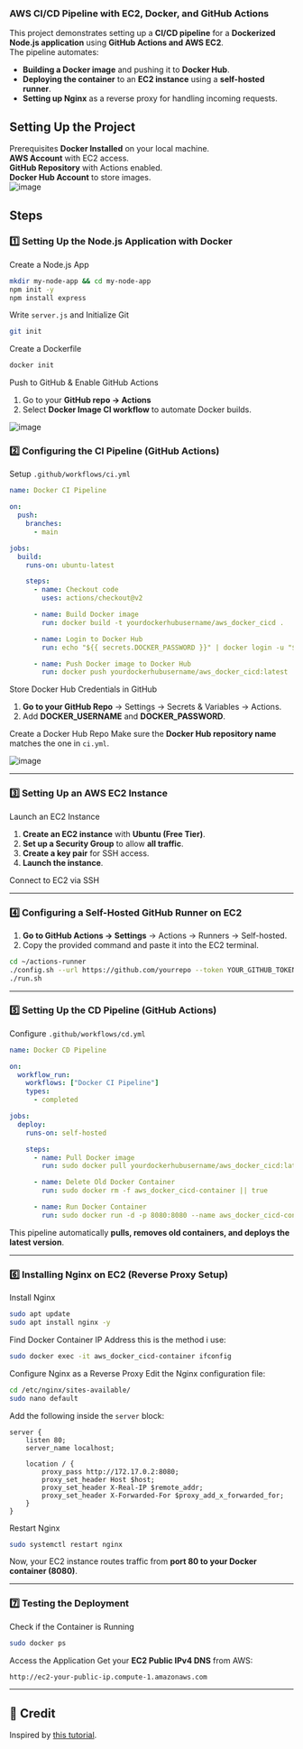 ###  AWS CI/CD Pipeline with EC2, Docker, and GitHub Actions 

This project demonstrates setting up a **CI/CD pipeline** for a **Dockerized Node.js application** using **GitHub Actions and AWS EC2**.  
The pipeline automates:  
-  **Building a Docker image** and pushing it to **Docker Hub**.  
 - **Deploying the container** to an **EC2 instance** using a **self-hosted runner**.  
 - **Setting up Nginx** as a reverse proxy for handling incoming requests.  

  


##  Setting Up the Project 

 Prerequisites 
 **Docker Installed** on your local machine.  
 **AWS Account** with EC2 access.  
 **GitHub Repository** with Actions enabled.  
 **Docker Hub Account** to store images.  
![image](https://github.com/user-attachments/assets/a657b8ea-026b-4438-8897-37bd3656e0a9)


##  Steps

### **1️⃣ Setting Up the Node.js Application with Docker**  

  Create a Node.js App 
```sh
mkdir my-node-app && cd my-node-app
npm init -y
npm install express
```

 Write `server.js` and Initialize Git 
```sh
git init
```

  Create a Dockerfile 
```sh
docker init
```

  Push to GitHub & Enable GitHub Actions 
1. Go to your **GitHub repo → Actions**  
2. Select **Docker Image CI workflow** to automate Docker builds.  

![image](https://github.com/user-attachments/assets/8a42440f-7f5f-4e56-8663-d17e02cc2103)

### **2️⃣ Configuring the CI Pipeline (GitHub Actions)**  

 Setup `.github/workflows/ci.yml` 
```yaml
name: Docker CI Pipeline

on:
  push:
    branches:
      - main

jobs:
  build:
    runs-on: ubuntu-latest

    steps:
      - name: Checkout code
        uses: actions/checkout@v2

      - name: Build Docker image
        run: docker build -t yourdockerhubusername/aws_docker_cicd .

      - name: Login to Docker Hub
        run: echo "${{ secrets.DOCKER_PASSWORD }}" | docker login -u "${{ secrets.DOCKER_USERNAME }}" --password-stdin

      - name: Push Docker image to Docker Hub
        run: docker push yourdockerhubusername/aws_docker_cicd:latest
```

  Store Docker Hub Credentials in GitHub 
1. **Go to your GitHub Repo** → Settings → Secrets & Variables → Actions.  
2. Add **DOCKER_USERNAME** and **DOCKER_PASSWORD**.  

 Create a Docker Hub Repo 
Make sure the **Docker Hub repository name** matches the one in `ci.yml`.  

![image](https://github.com/user-attachments/assets/f6d54ec4-e6ee-4971-84fd-27493da1aa10)

---
### **3️⃣ Setting Up an AWS EC2 Instance**  

 Launch an EC2 Instance 
1. **Create an EC2 instance** with **Ubuntu (Free Tier)**.  
2. **Set up a Security Group** to allow **all traffic**.  
3. **Create a key pair** for SSH access.  
4. **Launch the instance**.

  Connect to EC2 via SSH 
 
---

### **4️⃣ Configuring a Self-Hosted GitHub Runner on EC2**  

1. **Go to GitHub Actions → Settings** → Actions → Runners → Self-hosted.  
2. Copy the provided command and paste it into the EC2 terminal.  

```sh
cd ~/actions-runner
./config.sh --url https://github.com/yourrepo --token YOUR_GITHUB_TOKEN
./run.sh
```

---

### **5️⃣ Setting Up the CD Pipeline (GitHub Actions)**  

 Configure `.github/workflows/cd.yml` 
```yaml
name: Docker CD Pipeline

on:
  workflow_run:
    workflows: ["Docker CI Pipeline"]
    types:
      - completed

jobs:
  deploy:
    runs-on: self-hosted

    steps:
      - name: Pull Docker image
        run: sudo docker pull yourdockerhubusername/aws_docker_cicd:latest

      - name: Delete Old Docker Container
        run: sudo docker rm -f aws_docker_cicd-container || true

      - name: Run Docker Container
        run: sudo docker run -d -p 8080:8080 --name aws_docker_cicd-container yourdockerhubusername/aws_docker_cicd
```

 This pipeline automatically **pulls, removes old containers, and deploys the latest version**.  

---

### **6️⃣ Installing Nginx on EC2 (Reverse Proxy Setup)**  

  Install Nginx 
```sh
sudo apt update
sudo apt install nginx -y
```

 Find Docker Container IP Address 
 this is the method i use:
```sh
sudo docker exec -it aws_docker_cicd-container ifconfig
```

  Configure Nginx as a Reverse Proxy 
Edit the Nginx configuration file:  
```sh
cd /etc/nginx/sites-available/
sudo nano default
```

Add the following inside the `server` block:  
```nginx
server {
    listen 80;
    server_name localhost;

    location / {
        proxy_pass http://172.17.0.2:8080;
        proxy_set_header Host $host;
        proxy_set_header X-Real-IP $remote_addr;
        proxy_set_header X-Forwarded-For $proxy_add_x_forwarded_for;
    }
}
```

 Restart Nginx 
```sh
sudo systemctl restart nginx
```

 Now, your EC2 instance routes traffic from **port 80 to your Docker container (8080)**.  

---

### **7️⃣ Testing the Deployment**  

  Check if the Container is Running 
```sh
sudo docker ps
```

  Access the Application 
Get your **EC2 Public IPv4 DNS** from AWS:  
```sh
http://ec2-your-public-ip.compute-1.amazonaws.com
```
 
---

## **📜 Credit**  
Inspired by [this tutorial](https://www.youtube.com/watch?v=rRes9LM-Jh8).  
 
